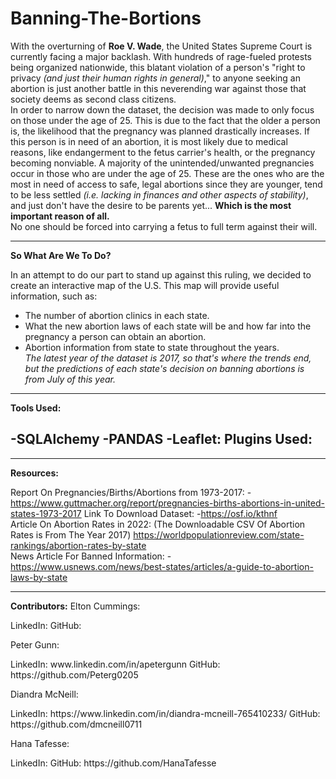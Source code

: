 # Banning-The-Bortions
<p>
With the overturning of <b>Roe V. Wade</b>, the United States Supreme Court is currently facing a major backlash. With hundreds of rage-fueled protests being organized nationwide, this blatant violation of a person's "right to privacy <i>(and just their human rights in general)</i>," to anyone seeking an abortion is just another battle in this neverending war against those that society deems as second class citizens.
<br>
In order to narrow down the dataset, the decision was made to only focus on those under the age of 25. This is due to the fact that the older a person is, the likelihood that the pregnancy was planned drastically increases. If this person is in need of an abortion, it is most likely due to medical reasons, like endangerment to the fetus carrier's health, or the pregnancy becoming nonviable. A majority of the unintended/unwanted pregnancies occur in those who are under the age of 25. These are the ones who are the most in need of access to safe, legal abortions since they are younger, tend to be less settled <i>(i.e. lacking in finances and other aspects of stability)</i>, and just don't have the desire to be parents yet... <strong>Which is the most important reason of all.</strong>
<br>
No one should be forced into carrying a fetus to full term against their will. 
</p>
<hr>
<p>
<b>So What Are We To Do?</b>

In an attempt to do our part to stand up against this ruling, we decided to create an interactive map of the U.S. This map will provide useful information, such as:
- The number of abortion clinics in each state.
- What the new abortion laws of each state will be and how far into the pregnancy a person can obtain an abortion.
- Abortion information from state to state throughout the years.  
<i>The latest year of the dataset is 2017, so that's where the trends end, but the predictions of each state's decision on banning abortions is from July of this year.</i>
</p>
<hr>
<p>
<b>Tools Used:</b>

-SQLAlchemy
-PANDAS
-Leaflet:
  Plugins Used:
  -
</p>
<hr>
<p>
<b>Resources:</b>

Report On Pregnancies/Births/Abortions from 1973-2017:
-https://www.guttmacher.org/report/pregnancies-births-abortions-in-united-states-1973-2017
Link To Download Dataset:
-https://osf.io/kthnf
<br> 
Article On Abortion Rates in 2022: (The Downloadable CSV Of Abortion Rates is From The Year 2017)
https://worldpopulationreview.com/state-rankings/abortion-rates-by-state
<br> 
News Article For Banned Information:
-https://www.usnews.com/news/best-states/articles/a-guide-to-abortion-laws-by-state
</p>
<hr>
<b>Contributors:</b>
Elton Cummings:
<p>  LinkedIn:
  GitHub:   </p>
Peter Gunn:
<p>  LinkedIn: www.linkedin.com/in/apetergunn
  GitHub: https://github.com/Peterg0205  </p>
Diandra McNeill:
<p>  LinkedIn: https://www.linkedin.com/in/diandra-mcneill-765410233/
  GitHub: https://github.com/dmcneill0711  </p>
Hana Tafesse:
<p>  LinkedIn:
  GitHub: https://github.com/HanaTafesse  </p>
